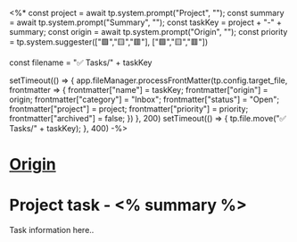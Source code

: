 <%* 
const project = await tp.system.prompt("Project", "");
const summary = await tp.system.prompt("Summary", "");
const taskKey = project + "-" + summary;
const origin = await tp.system.prompt("Origin", "");
const priority =  tp.system.suggester(["🟩","🟨","🟥"], ["🟩","🟨","🟥"])

const filename = "✅ Tasks/" + taskKey

setTimeout(() => {
  app.fileManager.processFrontMatter(tp.config.target_file, frontmatter => {
  frontmatter["name"] = taskKey;
  frontmatter["origin"] = origin;
  frontmatter["category"] = "Inbox";
  frontmatter["status"] = "Open";
  frontmatter["project"] = project;
  frontmatter["priority"] = priority;
  frontmatter["archived"] = false;
  })
}, 200)
setTimeout(() => {
  tp.file.move("✅ Tasks/" + taskKey);
}, 400)
-%>
# [Origin](<% origin %>)

# Project task - <% summary %>

Task information here..
